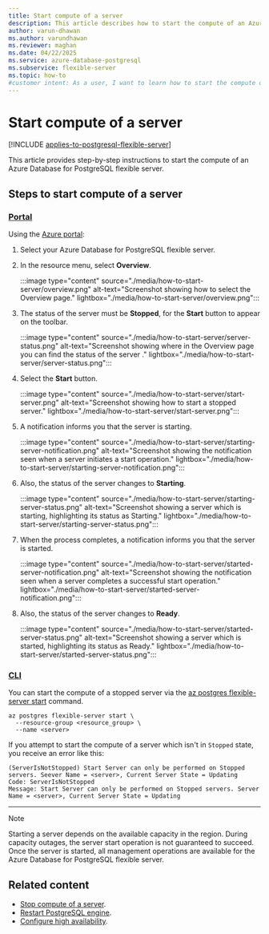 ```yaml
---
title: Start compute of a server
description: This article describes how to start the compute of an Azure Database for PostgreSQL flexible server.
author: varun-dhawan
ms.author: varundhawan
ms.reviewer: maghan
ms.date: 04/22/2025
ms.service: azure-database-postgresql
ms.subservice: flexible-server
ms.topic: how-to
#customer intent: As a user, I want to learn how to start the compute of an Azure Database for PostgreSQL flexible server.
---
```


# Start compute of a server

[!INCLUDE [applies-to-postgresql-flexible-server](~/reusable-content/ce-skilling/azure/includes/postgresql/includes/applies-to-postgresql-flexible-server.md)]

This article provides step-by-step instructions to start the compute of an Azure Database for PostgreSQL flexible server.

## Steps to start compute of a server

### [Portal](#tab/portal-start-server)

Using the [Azure portal](https://portal.azure.com/):

1. Select your Azure Database for PostgreSQL flexible server.

2. In the resource menu, select **Overview**.

    :::image type="content" source="./media/how-to-start-server/overview.png" alt-text="Screenshot showing how to select the Overview page." lightbox="./media/how-to-start-server/overview.png":::

3. The status of the server must be **Stopped**, for the **Start** button to appear on the toolbar.

    :::image type="content" source="./media/how-to-start-server/server-status.png" alt-text="Screenshot showing where in the Overview page you can find the status of the server ." lightbox="./media/how-to-start-server/server-status.png":::

3. Select the **Start** button.

    :::image type="content" source="./media/how-to-start-server/start-server.png" alt-text="Screenshot showing how to start a stopped server." lightbox="./media/how-to-start-server/start-server.png":::

4. A notification informs you that the server is starting.

    :::image type="content" source="./media/how-to-start-server/starting-server-notification.png" alt-text="Screenshot showing the notification seen when a server initiates a start operation." lightbox="./media/how-to-start-server/starting-server-notification.png":::

5. Also, the status of the server changes to **Starting**.

    :::image type="content" source="./media/how-to-start-server/starting-server-status.png" alt-text="Screenshot showing a server which is starting, highlighting its status as Starting." lightbox="./media/how-to-start-server/starting-server-status.png":::

6. When the process completes, a notification informs you that the server is started.

    :::image type="content" source="./media/how-to-start-server/started-server-notification.png" alt-text="Screenshot showing the notification seen when a server completes a successful start operation." lightbox="./media/how-to-start-server/started-server-notification.png":::

7. Also, the status of the server changes to **Ready**.

    :::image type="content" source="./media/how-to-start-server/started-server-status.png" alt-text="Screenshot showing a server which is started, highlighting its status as Ready." lightbox="./media/how-to-start-server/started-server-status.png":::

### [CLI](#tab/cli-start-server)

You can start the compute of a stopped server via the [az postgres flexible-server start](/cli/azure/postgres/flexible-server#az-postgres-flexible-server-start) command.

```azurecli-interactive
az postgres flexible-server start \
  --resource-group <resource_group> \
  --name <server>
```

If you attempt to start the compute of a server which isn't in `Stopped` state, you receive an error like this:

```output
(ServerIsNotStopped) Start Server can only be performed on Stopped servers. Seever Name = <server>, Current Server State = Updating
Code: ServerIsNotStopped
Message: Start Server can only be performed on Stopped servers. Server Name = <server>, Current Server State = Updating
```

---

> [!NOTE]
> Starting a server depends on the available capacity in the region. During capacity outages, the server start operation is not guaranteed to succeed. Once the server is started, all management operations are available for the Azure Database for PostgreSQL flexible server.

## Related content

- [Stop compute of a server](how-to-stop-server.md).
- [Restart PostgreSQL engine](how-to-restart-server.md).
- [Configure high availability](how-to-configure-high-availability.md).
